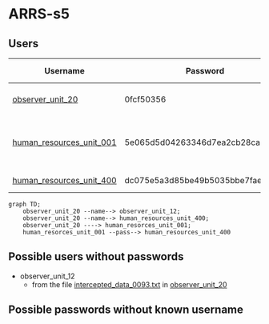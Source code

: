 # ARRS-s5

## Users
| Username | Password | Name | Unlock time |
|----------|----------|------|-------------|
| [observer_unit_20](./Users/observer_unit_20.md) | 0fcf50356 | - | Start of the event |
| [human_resources_unit_001](./Users/human_resources_unit_001.md) | 5e065d5d04263346d7ea2cb28ca225a8 | - | some time before 18:20 GMT+1 |
| [human_resources_unit_400](./Users/human_resources_unit_400.md) | dc075e5a3d85be49b5035bbe7faebe89 | - | 18:30 GMT+1 |

```mermaid
graph TD;
    observer_unit_20 --name--> observer_unit_12;
    observer_unit_20 --name--> human_resources_unit_400;
    observer_unit_20 ----> human_resorces_unit_001;
    human_resorces_unit_001 --pass--> human_resources_unit_400
```

## Possible users without passwords
- observer_unit_12
    - from the file [intercepted_data_0093.txt](https://github.com/3ncy/ARRS-s5/blob/main/Users/observer_unit_20.md#file-intercepted_data_0093txt) in [observer_unit_20](https://github.com/3ncy/ARRS-s5/blob/main/Users/observer_unit_20.md)
  
## Possible passwords without known username
